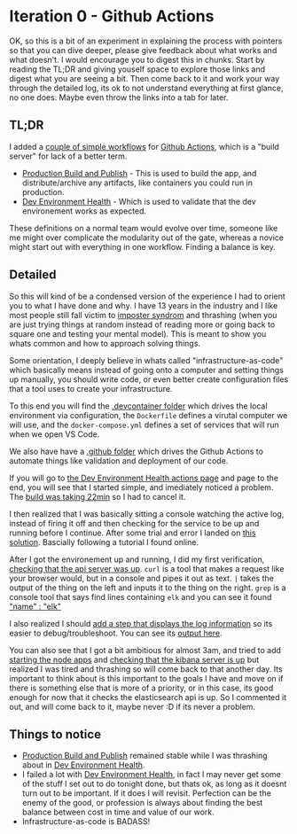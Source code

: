 # Iteration 0 - Github Actions

OK, so this is a bit of an experiment in explaining the process with pointers so that you can dive deeper, please give feedback about what works and what doesn't.  I would encourage you to digest this in chunks.  Start by reading the TL;DR and giving youself space to explore those links and digest what you are seeing a bit.  Then come back to it and work your way through the detailed log, its ok to not understand everything at first glance, no one does.  Maybe even throw the links into a tab for later.

## TL;DR
I added a [couple of simple workflows](https://github.com/G3N7/personal-finances/actions) for [Github Actions](https://github.com/features/actions), which is a "build server" for lack of a better term.

* [Production Build and Publish](https://github.com/G3N7/personal-finances/actions/workflows/production-build-and-publish.yml) - This is used to build the app, and distribute/archive any artifacts, like containers you could run in production.
* [Dev Environment Health](https://github.com/G3N7/personal-finances/actions/workflows/dev-environement-health.yml) - Which is used to validate that the dev environement works as expected.

These definitions on a normal team would evolve over time, someone like me might over complicate the modularity out of the gate, whereas a novice might start out with everything in one workflow.  Finding a balance is key.

## Detailed
So this will kind of be a condensed version of the experience I had to orient you to what I have done and why.  I have 13 years in the industry and I like most people still fall victim to [imposter syndrom](https://www.codingdojo.com/blog/programmer-imposter-syndrome) and thrashing (when you are just trying things at random instead of reading more or going back to square one and testing your mental model).  This is meant to show you whats common and how to approach solving things.

Some orientation, I deeply believe in whats called "infrastructure-as-code" which basically means instead of going onto a computer and setting things up manually, you should write code, or even better create configuration files that a tool uses to create your infrastructure.

To this end you will find the [.devcontainer folder](https://github.com/G3N7/personal-finances/tree/main/.devcontainer) which drives the local environment via configuration, the `Dockerfile` defines a virutal computer we will use, and the `docker-compose.yml` defines a set of services that will run when we open VS Code.

We also have have a [.github folder](https://github.com/G3N7/personal-finances/tree/main/.github) which drives the Github Actions to automate things like validation and deployment of our code.

If you will go to [the Dev Environment Health actions page](https://github.com/G3N7/personal-finances/actions/workflows/dev-environement-health.yml) and page to the end, you will see that I started simple, and imediately noticed a problem.  The [build was taking 22min](https://github.com/G3N7/personal-finances/actions/runs/3012794305) so I had to cancel it.

I then realized that I was basically sitting a console watching the active log, instead of firing it off and then checking for the service to be up and running before I continue.  After some trial and error I landed on [this solution](https://github.com/G3N7/personal-finances/blob/main/.github/workflows/dev-environement-health.yml#L28-L36).  Bascially following a tutorial I found online.

After I got the environement up and running, I did my first verification, [checking that the api server was up](https://github.com/G3N7/personal-finances/blob/main/.github/workflows/dev-environement-health.yml#L38-L39).  `curl` is a tool that makes a request like your browser would, but in a console and pipes it out as text.  `|` takes the output of the thing on the left and inputs it to the thing on the right.  `grep` is a console tool that says find lines containing `elk` and you can see it found ["name" : "elk"](https://github.com/G3N7/personal-finances/runs/8245490839?check_suite_focus=true#step:5:8)

I also realized I should [add a step that displays the log information](https://github.com/G3N7/personal-finances/blob/main/.github/workflows/dev-environement-health.yml#L58-L60) so its easier to debug/troubleshoot.  You can see its [output here](https://github.com/G3N7/personal-finances/runs/8245490839?check_suite_focus=true#step:6:125).

You can also see that I got a bit ambitious for almost 3am, and tried to add [starting the node apps](https://github.com/G3N7/personal-finances/blob/main/.github/workflows/dev-environement-health.yml#L31-L32) and [checking that the kibana server is up](https://github.com/G3N7/personal-finances/blob/main/.github/workflows/dev-environement-health.yml#L41-L54) but realized I was tired and thrashing so will come back to that another day.  Its important to think about is this important to the goals I have and move on if there is something else that is more of a priority, or in this case, its good enough for now that it checks the elasticsearch api is up.  So I commented it out, and will come back to it, maybe never :D if its never a problem.

## Things to notice

* [Production Build and Publish](https://github.com/G3N7/personal-finances/actions/workflows/production-build-and-publish.yml) remained stable while I was thrashing about in [Dev Environment Health](https://github.com/G3N7/personal-finances/actions/workflows/dev-environement-health.yml).
* I failed a lot with [Dev Environment Health](https://github.com/G3N7/personal-finances/actions/workflows/dev-environement-health.yml), in fact I may never get some of the stuff I set out to do tonight done, but thats ok, as long as it doesnt turn out to be important.  If it does I will revisit.  Perfection can be the enemy of the good, or profession is always about finding the best balance between cost in time and value of our work.
* Infrastructure-as-code is BADASS!